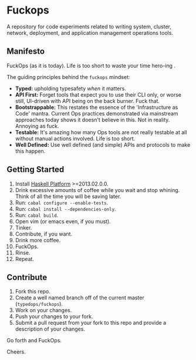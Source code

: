 # Fuckops

A repository for code experiments related to writing system, cluster, network,
deployment, and application management operations tools.

## Manifesto

FuckOps (as it is today). Life is too short to waste your time hero-ing .

The guiding principles behind the `fuckops` mindset:
* **Typed:** upholding typesafety _when_ it matters.
* **API First:** Forget tools that expect you to use their CLI only, or
  worse still, UI-driven with API being on the back burner. Fuck that.
* **Bootstrappable:** This restates the essence of the 'Infrastructure as
  Code' mantra. Current Ops practices demonstrated via mainstream approaches
  today shows it doesn't believe in this. Not in reality. Annoying as fuck.
* **Testable:** It's amazing how many Ops tools are not really testable at all
  without manual actions involved. Life is too short.
* **Well Defined:** Use well defined (and simple) APIs and protocols to make
  this happen.

## Getting Started

1.  Install [Haskell Platform](http://www.haskell.org/platform/) &gt;=2013.02.0.0.
2.  Drink excessive amounts of coffee while you wait and stop whining. Think of
    all the time you will be saving later.
3.  Run: `cabal configure --enable-tests`.
4.  Run: `cabal install --dependencies-only`.
5.  Run: `cabal build`.
6.  Open vim (or emacs even, if you must).
7.  Tinker.
8.  Contribute, if you want.
9.  Drink more coffee.
10. FuckOps.
11. Rinse.
12. Repeat.

## Contribute

1. Fork this repo.
2. Create a well named branch off of the current master (`typedops/fuckops`).
3. Work on your changes.
4. Push your changes to your fork.
5. Submit a pull request from your fork to this repo and provide a description of your changes.

Go forth and FuckOps.

Cheers.
